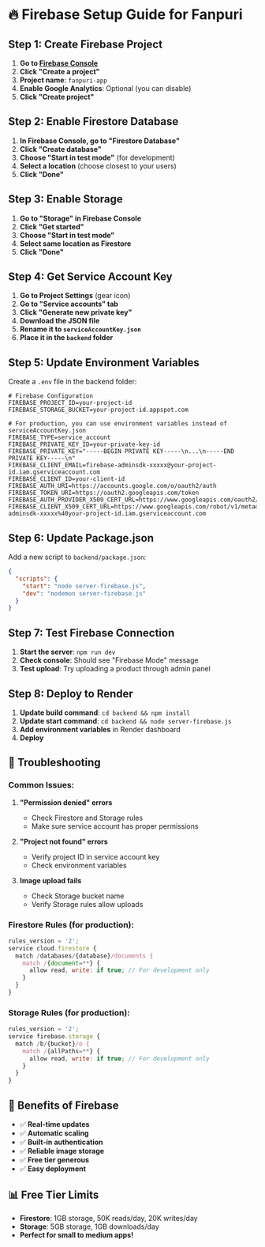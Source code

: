 # 🔥 Firebase Setup Guide for Fanpuri

## Step 1: Create Firebase Project

1. **Go to [Firebase Console](https://console.firebase.google.com)**
2. **Click "Create a project"**
3. **Project name**: `fanpuri-app`
4. **Enable Google Analytics**: Optional (you can disable)
5. **Click "Create project"**

## Step 2: Enable Firestore Database

1. **In Firebase Console, go to "Firestore Database"**
2. **Click "Create database"**
3. **Choose "Start in test mode"** (for development)
4. **Select a location** (choose closest to your users)
5. **Click "Done"**

## Step 3: Enable Storage

1. **Go to "Storage" in Firebase Console**
2. **Click "Get started"**
3. **Choose "Start in test mode"**
4. **Select same location as Firestore**
5. **Click "Done"**

## Step 4: Get Service Account Key

1. **Go to Project Settings** (gear icon)
2. **Go to "Service accounts" tab**
3. **Click "Generate new private key"**
4. **Download the JSON file**
5. **Rename it to `serviceAccountKey.json`**
6. **Place it in the `backend` folder**

## Step 5: Update Environment Variables

Create a `.env` file in the backend folder:

```env
# Firebase Configuration
FIREBASE_PROJECT_ID=your-project-id
FIREBASE_STORAGE_BUCKET=your-project-id.appspot.com

# For production, you can use environment variables instead of serviceAccountKey.json
FIREBASE_TYPE=service_account
FIREBASE_PRIVATE_KEY_ID=your-private-key-id
FIREBASE_PRIVATE_KEY="-----BEGIN PRIVATE KEY-----\n...\n-----END PRIVATE KEY-----\n"
FIREBASE_CLIENT_EMAIL=firebase-adminsdk-xxxxx@your-project-id.iam.gserviceaccount.com
FIREBASE_CLIENT_ID=your-client-id
FIREBASE_AUTH_URI=https://accounts.google.com/o/oauth2/auth
FIREBASE_TOKEN_URI=https://oauth2.googleapis.com/token
FIREBASE_AUTH_PROVIDER_X509_CERT_URL=https://www.googleapis.com/oauth2/v1/certs
FIREBASE_CLIENT_X509_CERT_URL=https://www.googleapis.com/robot/v1/metadata/x509/firebase-adminsdk-xxxxx%40your-project-id.iam.gserviceaccount.com
```

## Step 6: Update Package.json

Add a new script to `backend/package.json`:

```json
{
  "scripts": {
    "start": "node server-firebase.js",
    "dev": "nodemon server-firebase.js"
  }
}
```

## Step 7: Test Firebase Connection

1. **Start the server**: `npm run dev`
2. **Check console**: Should see "Firebase Mode" message
3. **Test upload**: Try uploading a product through admin panel

## Step 8: Deploy to Render

1. **Update build command**: `cd backend && npm install`
2. **Update start command**: `cd backend && node server-firebase.js`
3. **Add environment variables** in Render dashboard
4. **Deploy**

## 🔧 Troubleshooting

### Common Issues:

1. **"Permission denied" errors**
   - Check Firestore and Storage rules
   - Make sure service account has proper permissions

2. **"Project not found" errors**
   - Verify project ID in service account key
   - Check environment variables

3. **Image upload fails**
   - Check Storage bucket name
   - Verify Storage rules allow uploads

### Firestore Rules (for production):

```javascript
rules_version = '2';
service cloud.firestore {
  match /databases/{database}/documents {
    match /{document=**} {
      allow read, write: if true; // For development only
    }
  }
}
```

### Storage Rules (for production):

```javascript
rules_version = '2';
service firebase.storage {
  match /b/{bucket}/o {
    match /{allPaths=**} {
      allow read, write: if true; // For development only
    }
  }
}
```

## 🎯 Benefits of Firebase

- ✅ **Real-time updates**
- ✅ **Automatic scaling**
- ✅ **Built-in authentication**
- ✅ **Reliable image storage**
- ✅ **Free tier generous**
- ✅ **Easy deployment**

## 📊 Free Tier Limits

- **Firestore**: 1GB storage, 50K reads/day, 20K writes/day
- **Storage**: 5GB storage, 1GB downloads/day
- **Perfect for small to medium apps!** 